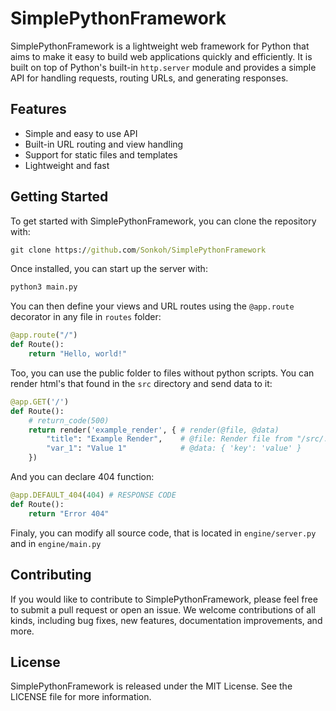# SimplePythonFramework

SimplePythonFramework is a lightweight web framework for Python that aims to make it easy to build web applications quickly and efficiently. It is built on top of Python's built-in `http.server` module and provides a simple API for handling requests, routing URLs, and generating responses.

## Features

- Simple and easy to use API
- Built-in URL routing and view handling
- Support for static files and templates
- Lightweight and fast

## Getting Started

To get started with SimplePythonFramework, you can clone the repository with:

```bat
git clone https://github.com/Sonkoh/SimplePythonFramework
```

Once installed, you can start up the server with:

```python
python3 main.py
```

You can then define your views and URL routes using the `@app.route` decorator in any file in `routes` folder:

```python
@app.route("/")
def Route():
    return "Hello, world!"
```
    
Too, you can use the public folder to files without python scripts.
You can render html's that found in the `src` directory and send data to it:

```python
@app.GET('/')
def Route():
    # return_code(500)
    return render('example_render', { # render(@file, @data) 
        "title": "Example Render",    # @file: Render file from "/src/..."
        "var_1": "Value 1"            # @data: { 'key': 'value' } 
    })
```

And you can declare 404 function:

```python
@app.DEFAULT_404(404) # RESPONSE CODE
def Route():
    return "Error 404"
```

Finaly, you can modify all source code, that is located in `engine/server.py` and in `engine/main.py`

## Contributing
If you would like to contribute to SimplePythonFramework, please feel free to submit a pull request or open an issue. We welcome contributions of all kinds, including bug fixes, new features, documentation improvements, and more.

## License
SimplePythonFramework is released under the MIT License. See the LICENSE file for more information.
